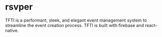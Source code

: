 # rsvper

TFTI is a performant, sleek, and elegant event management system to streamline the event creation process.
TFTI is built with firebase and react-native.
